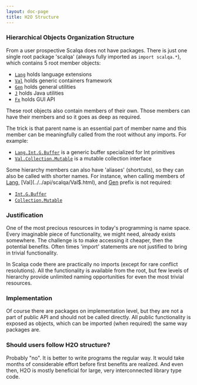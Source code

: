 ```yaml
---
layout: doc-page
title: H2O Structure
---
```

### Hierarchical Objects Organization Structure

From a user prospective Scalqa does not have packages. There is just one single root package 'scalqa' 
(always fully imported as `import scalqa.*`), which contains 5 root member objects:

- [`Lang`](../../api/scalqa/Lang$.html) holds language extensions
- [`Val`](../../api/scalqa/Val$.html)   holds generic containers framework
- [`Gen`](../../api/scalqa/Gen$.html)   holds general utilities
- [`J`](../../api/scalqa/J$.html)       holds Java utilities
- [`Fx`](../../api/scalqa/Fx$.html)     holds GUI API
  
These root objects also contain members of their own. Those members can have their members and so it goes as deep as required.

The trick is that parent name is an essential part of member name and this member can be meaningfully called from the root 
without any imports.
For example:

- [`Lang.Int.G.Buffer`](../../api/scalqa/lang/int/g/Buffer.html) is a generic buffer specialized for Int primitives  
- [`Val.Collection.Mutable`](../../api/scalqa/val/collection/Mutable.html) is a mutable collection interface   

Some hierarchy members can also have 'aliases' (shortcuts), so they can also be called 
with shorter names. For instance, when calling members of [Lang](../../api/scalqa/Lang$.html), [Val](../../api/scalqa/Val$.html), and [Gen](../../api/scalqa/Gen$.html)
prefix is not required:
 
- [`Int.G.Buffer`](../../api/scalqa/lang/int/g/Buffer.html) 
- [`Collection.Mutable`](../../api/scalqa/val/collection/Mutable.html)    

### Justification

One of the most precious resources in today's programming is name space. Every imaginable piece of functionality, we might need, 
already exists somewhere. The challenge is to make accessing it cheaper, then the potential benefits. 
Often times 'import' statements are not justified to bring in trivial functionality.

In Scalqa code there are practically no imports (except for rare conflict resolutions). All the functionality is available from the root,
but few levels of hierarchy provide unlimited naming opportunities for even the most trivial resources.

### Implementation        

Of course there are packages on implementation level, but they are not a part of public API and should not be called directly. 
All public functionality is exposed as objects, which can be imported (when required) the same way packages are.

### Should users follow H2O structure?

Probably "no". It is better to write programs the regular way.
It would take months of considerable effort before first benefits are realized. 
And even then, H2O is mostly beneficial for large, very interconnected library type code.
        
